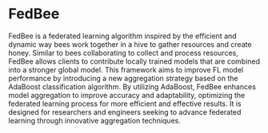 # FedBee

FedBee is a federated learning algorithm inspired by the efficient and dynamic way bees work together in a hive to gather resources and create honey. Similar to bees collaborating to collect and process resources, FedBee allows clients to contribute locally trained models that are combined into a stronger global model. This framework aims to improve FL model performance by introducing a new aggregation strategy based on the AdaBoost classification algorithm. By utilizing AdaBoost, FedBee enhances model aggregation to improve accuracy and adaptability, optimizing the federated learning process for more efficient and effective results. It is designed for researchers and engineers seeking to advance federated learning through innovative aggregation techniques.

